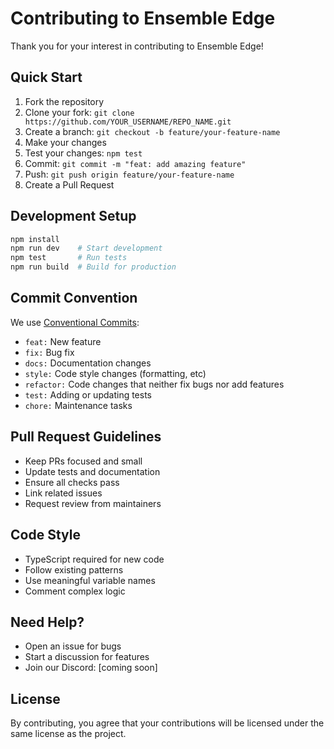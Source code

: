 # Contributing to Ensemble Edge

Thank you for your interest in contributing to Ensemble Edge! 

## Quick Start

1. Fork the repository
2. Clone your fork: `git clone https://github.com/YOUR_USERNAME/REPO_NAME.git`
3. Create a branch: `git checkout -b feature/your-feature-name`
4. Make your changes
5. Test your changes: `npm test`
6. Commit: `git commit -m "feat: add amazing feature"`
7. Push: `git push origin feature/your-feature-name`
8. Create a Pull Request

## Development Setup
```bash
npm install
npm run dev    # Start development
npm test       # Run tests
npm run build  # Build for production
```

## Commit Convention

We use [Conventional Commits](https://www.conventionalcommits.org/):

- `feat:` New feature
- `fix:` Bug fix
- `docs:` Documentation changes
- `style:` Code style changes (formatting, etc)
- `refactor:` Code changes that neither fix bugs nor add features
- `test:` Adding or updating tests
- `chore:` Maintenance tasks

## Pull Request Guidelines

- Keep PRs focused and small
- Update tests and documentation
- Ensure all checks pass
- Link related issues
- Request review from maintainers

## Code Style

- TypeScript required for new code
- Follow existing patterns
- Use meaningful variable names
- Comment complex logic

## Need Help?

- Open an issue for bugs
- Start a discussion for features
- Join our Discord: [coming soon]

## License

By contributing, you agree that your contributions will be licensed under the same license as the project.
